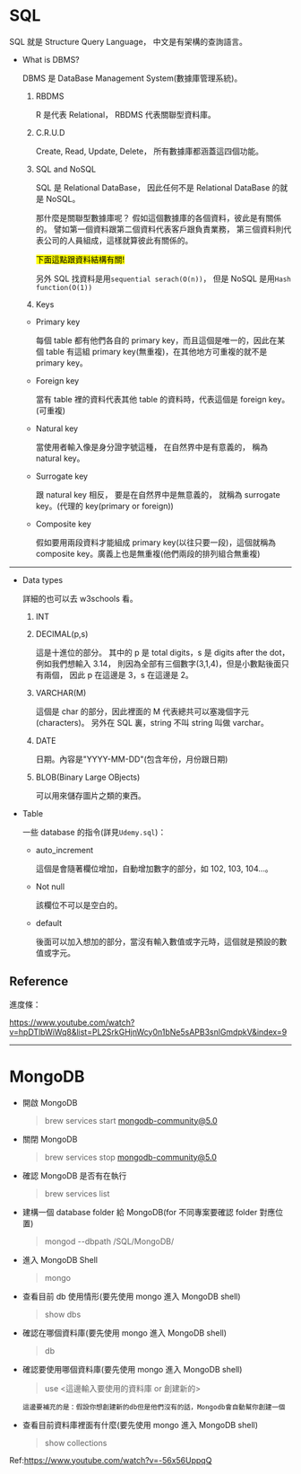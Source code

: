 # SQL

SQL 就是 Structure Query Language，
中文是有架構的查詢語言。

- What is DBMS?

  DBMS 是 DataBase Management System(數據庫管理系統)。

  1. RBDMS

     R 是代表 Relational，
     RBDMS 代表關聯型資料庫。

  2. C.R.U.D

     Create, Read, Update, Delete，
     所有數據庫都涵蓋這四個功能。

  3. SQL and NoSQL

     SQL 是 Relational DataBase，
     因此任何不是 Relational DataBase 的就是 NoSQL。

     那什麼是關聯型數據庫呢？
     假如這個數據庫的各個資料，彼此是有關係的。
     譬如第一個資料跟第二個資料代表客戶跟負責業務，
     第三個資料則代表公司的人員組成，這樣就算彼此有關係的。

     <mark>下面這點跟資料結構有關!</mark>

     另外 SQL 找資料是用`sequential serach(O(n))`，
     但是 NoSQL 是用`Hash function(O(1))`

  4. Keys

  - Primary key

    每個 table 都有他們各自的 primary key，而且這個是唯一的，因此在某個 table 有這組 primary key(無重複)，在其他地方可重複的就不是 primary key。

  - Foreign key

    當有 table 裡的資料代表其他 table 的資料時，代表這個是 foreign key。(可重複)

  - Natural key

    當使用者輸入像是身分證字號這種，
    在自然界中是有意義的，
    稱為 natural key。

  - Surrogate key

    跟 natural key 相反，
    要是在自然界中是無意義的，
    就稱為 surrogate key。(代理的 key(primary or foreign))

  - Composite key

    假如要用兩段資料才能組成 primary key(以往只要一段)，這個就稱為 composite key。廣義上也是無重複(他們兩段的排列組合無重複)

---

- Data types

  詳細的也可以去 w3schools 看。

  1. INT

  2. DECIMAL(p,s)

     這是十進位的部分。
     其中的 p 是 total digits，s 是 digits after the dot，
     例如我們想輸入 3.14，
     則因為全部有三個數字(3,1,4)，但是小數點後面只有兩個，
     因此 p 在這邊是 3，s 在這邊是 2。

  3. VARCHAR(M)

     這個是 char 的部分，因此裡面的 M 代表總共可以塞幾個字元(characters)。
     另外在 SQL 裏，string 不叫 string 叫做 varchar。

  4. DATE

     日期。內容是"YYYY-MM-DD"(包含年份，月份跟日期)

  5. BLOB(Binary Large OBjects)

     可以用來儲存圖片之類的東西。

- Table

  一些 database 的指令(詳見`Udemy.sql`)：

  - auto_increment

    這個是會隨著欄位增加，自動增加數字的部分，如 102, 103, 104...。

  - Not null

    該欄位不可以是空白的。

  - default

    後面可以加入想加的部分，當沒有輸入數值或字元時，這個就是預設的數值或字元。

## Reference

進度條：

https://www.youtube.com/watch?v=hpDTlbWiWq8&list=PL2SrkGHjnWcy0n1bNe5sAPB3snlGmdpkV&index=9

---

# MongoDB

- 開啟 MongoDB

  > brew services start mongodb-community@5.0

- 關閉 MongoDB

  > brew services stop mongodb-community@5.0

- 確認 MongoDB 是否有在執行

  > brew services list

- 建構一個 database folder 給 MongoDB(for 不同專案要確認 folder 對應位置)

  > mongod --dbpath /SQL/MongoDB/

- 進入 MongoDB Shell

  > mongo

- 查看目前 db 使用情形(要先使用 mongo 進入 MongoDB shell)

  > show dbs

- 確認在哪個資料庫(要先使用 mongo 進入 MongoDB shell)

  > db

- 確認要使用哪個資料庫(要先使用 mongo 進入 MongoDB shell)

  > use <這邊輸入要使用的資料庫 or 創建新的>

  `這邊要補充的是：假設你想創建新的db但是他們沒有的話，Mongodb會自動幫你創建一個 `

- 查看目前資料庫裡面有什麼(要先使用 mongo 進入 MongoDB shell)

  > show collections

Ref:https://www.youtube.com/watch?v=-56x56UppqQ
